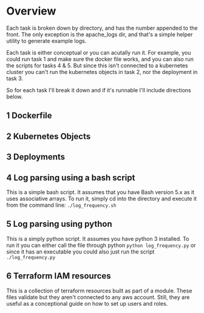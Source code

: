 # Overview
Each task is broken down by directory, and has the number appended to the front. The only exception is the apache_logs dir, and that's a simple helper utility to generate example logs. 

Each task is either conceptual or you can acutally run it. For example, you could run task 1 and make sure the docker file works, and you can also run the scripts for tasks 4 & 5. But since this isn't connected to a kubernetes cluster you can't run the kubernetes objects in task 2, nor the deployment in task 3. 

So for each task I'll break it down and if it's runnable I'll include directions below.

## 1 Dockerfile
## 2 Kubernetes Objects
## 3 Deployments
## 4 Log parsing using a bash script
This is a simple bash script. It assumes that you have Bash version 5.x as it uses associative arrays. To run it, simply cd into the directory and execute it from the command line: `./log_frequency.sh`
## 5 Log parsing using python 
This is a simply python script. It assumes you have python 3 installed. To run it you can either call the file through python `python log_frequency.py` or since it has an executable you could also just run the script `./log_frequency.py`
## 6 Terraform IAM resources
This is a collection of terraform resources built as part of a module. These files validate but they aren't connected to any aws account. Still, they are useful as a conceptional guide on how to set up users and roles. 

